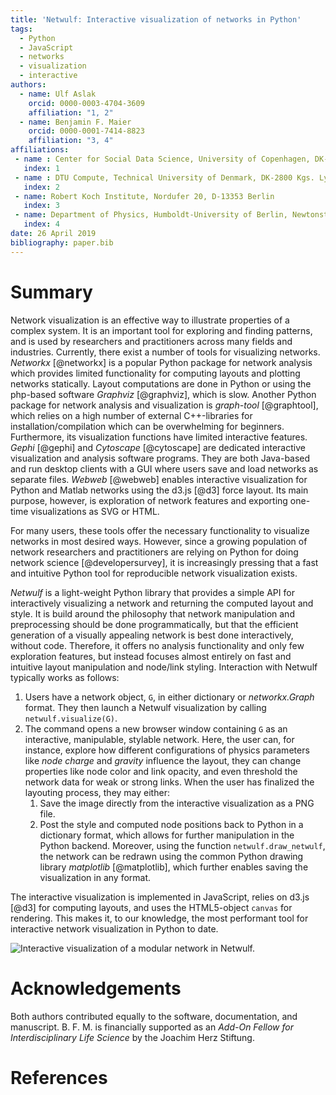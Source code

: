 ```yaml
---
title: 'Netwulf: Interactive visualization of networks in Python'
tags:
  - Python
  - JavaScript
  - networks
  - visualization
  - interactive
authors:
  - name: Ulf Aslak
    orcid: 0000-0003-4704-3609
    affiliation: "1, 2"
  - name: Benjamin F. Maier
    orcid: 0000-0001-7414-8823
    affiliation: "3, 4"
affiliations:
 - name : Center for Social Data Science, University of Copenhagen, DK-1353 København K
   index: 1
 - name : DTU Compute, Technical University of Denmark, DK-2800 Kgs. Lyngby
   index: 2
 - name: Robert Koch Institute, Nordufer 20, D-13353 Berlin
   index: 3
 - name: Department of Physics, Humboldt-University of Berlin, Newtonstr. 15, D-12489 Berlin
   index: 4
date: 26 April 2019
bibliography: paper.bib
---
```


# Summary

Network visualization is an effective way to illustrate properties of a complex system. It is an important tool for exploring and finding patterns, and is used by researchers and practitioners across many fields and industries.
Currently, there exist a number of tools for visualizing networks. *Networkx* [@networkx] is a popular Python package for network analysis which provides limited functionality for computing layouts and plotting networks statically. Layout computations are done in Python or using the php-based software *Graphviz* [@graphviz], which is slow. Another Python package for network analysis and visualization is *graph-tool* [@graphtool], which relies on a high number of external C++-libraries for installation/compilation which can be overwhelming for beginners. Furthermore, its visualization functions have limited interactive features. *Gephi* [@gephi] and *Cytoscape* [@cytoscape] are dedicated interactive visualization and analysis software programs. They are both Java-based and run desktop clients with a GUI where users save and load networks as separate files. *Webweb* [@webweb] enables interactive visualization for Python and Matlab networks using the d3.js [@d3] force layout. Its main purpose, however, is exploration of network features and exporting one-time visualizations as SVG or HTML.

For many users, these tools offer the necessary functionality to visualize networks in most desired ways. However, since a growing population of network researchers and practitioners are relying on Python for doing network science [@developersurvey], it is increasingly pressing that a fast and intuitive Python tool for reproducible network visualization exists.

*Netwulf* is a light-weight Python library that provides a simple API for interactively visualizing a network and returning the computed layout and style. It is build around the philosophy that network manipulation and preprocessing should be done programmatically, but that the efficient generation of a visually appealing network is best done interactively, without code. Therefore, it offers no analysis functionality and only few exploration features, but instead focuses almost entirely on fast and intuitive layout manipulation and node/link styling. Interaction with Netwulf typically works as follows:

1. Users have a network object, `G`, in either dictionary or *networkx.Graph* format. They then launch a Netwulf visualization by calling `netwulf.visualize(G)`.
2. The command opens a new browser window containing `G` as an interactive, manipulable, stylable network. Here, the user can, for instance, explore how different configurations of physics parameters like *node charge* and *gravity* influence the layout, they can change properties like node color and link opacity, and even threshold the network data for weak or strong links. When the user has finalized the layouting process, they may either:
	1. Save the image directly from the interactive visualization as a PNG file.
	2. Post the style and computed node positions back to Python in a dictionary format, which allows for further manipulation in the Python backend. Moreover, using the function `netwulf.draw_netwulf`, the network can be redrawn using the common Python drawing library *matplotlib* [@matplotlib], which further enables saving the visualization in any format.

The interactive visualization is implemented in JavaScript, relies on d3.js [@d3] for computing layouts, and uses the HTML5-object `canvas` for rendering. This makes it, to our knowledge, the most performant tool for interactive network visualization in Python to date.

![Interactive visualization of a modular network in Netwulf.](random_partition_graph.png)

# Acknowledgements

Both authors contributed equally to the software, documentation, and manuscript. B. F. M. is financially supported as an *Add-On Fellow for Interdisciplinary Life Science* by the Joachim Herz Stiftung.

# References
